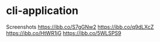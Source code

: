 # cli-application

Screenshots
https://ibb.co/S7gGNw2
https://ibb.co/q9dLXcZ
https://ibb.co/HtWR1jG
https://ibb.co/5WLSPS9